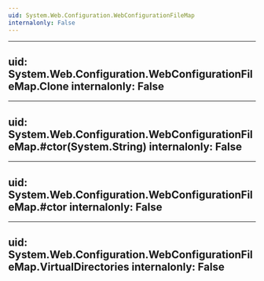 ```yaml
---
uid: System.Web.Configuration.WebConfigurationFileMap
internalonly: False
---
```


---
uid: System.Web.Configuration.WebConfigurationFileMap.Clone
internalonly: False
---

---
uid: System.Web.Configuration.WebConfigurationFileMap.#ctor(System.String)
internalonly: False
---

---
uid: System.Web.Configuration.WebConfigurationFileMap.#ctor
internalonly: False
---

---
uid: System.Web.Configuration.WebConfigurationFileMap.VirtualDirectories
internalonly: False
---
